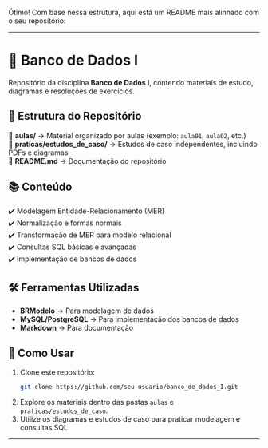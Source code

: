 Ótimo! Com base nessa estrutura, aqui está um README mais alinhado com o seu repositório:  

---

# 📌 Banco de Dados I

Repositório da disciplina **Banco de Dados I**, contendo materiais de estudo, diagramas e resoluções de exercícios.  

## 📂 Estrutura do Repositório  

📁 **aulas/** → Material organizado por aulas (exemplo: `aula01`, `aula02`, etc.)  
📁 **praticas/estudos_de_caso/** → Estudos de caso independentes, incluindo PDFs e diagramas  
📄 **README.md** → Documentação do repositório  

## 📚 Conteúdo  

✔️ Modelagem Entidade-Relacionamento (MER)  
✔️ Normalização e formas normais  
✔️ Transformação de MER para modelo relacional  
✔️ Consultas SQL básicas e avançadas  
✔️ Implementação de bancos de dados  

## 🛠 Ferramentas Utilizadas  

- **BRModelo** → Para modelagem de dados  
- **MySQL/PostgreSQL** → Para implementação dos bancos de dados  
- **Markdown** → Para documentação  

## 🚀 Como Usar  

1. Clone este repositório:  
   ```bash
   git clone https://github.com/seu-usuario/banco_de_dados_I.git
   ```  
2. Explore os materiais dentro das pastas `aulas` e `praticas/estudos_de_caso`.  
3. Utilize os diagramas e estudos de caso para praticar modelagem e consultas SQL.  

---  
